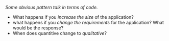 *Some obvious pattern talk in terms of code.*

- What happens if you _increase the size_ of the application?
- what happens if you _change the requirements_ for the application? What would be the response?
- When does quantitive change to _qualitative_?


